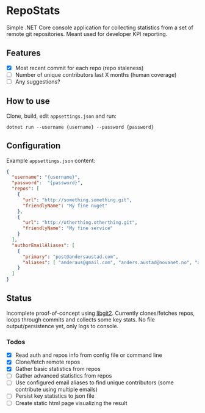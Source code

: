 # RepoStats

Simple .NET Core console application for collecting statistics from a set of remote git repositories. Meant used for developer KPI reporting.

## Features

- [x] Most recent commit for each repo (repo staleness)
- [ ] Number of unique contributors last X months (human coverage)
- [ ] Any suggestions?

## How to use

Clone, build, edit `appsettings.json` and run:

`dotnet run --username {username} --password {password}`

## Configuration

Example `appsettings.json` content:

```json
{
  "username": "{username}",
  "password":  "{password}", 
  "repos": [
    {
      "url": "http://something.something.git",
      "friendlyName": "My fine nuget"
    },
    {
      "url": "http://otherthing.otherthing.git",
      "friendlyName": "My fine service"
    }
  ],
  "authorEmailAliases": [
    {
      "primary": "post@andersaustad.com",
      "aliases": [ "anderaus@gmail.com", "anders.austad@novanet.no", "anderaus@outlook.com" ]
    }
  ]
}
```

## Status

Incomplete proof-of-concept using [libgit2](https://github.com/libgit2/libgit2sharp). Currently clones/fetches repos, loops through commits and collects some key stats. No file output/persistence yet, only logs to console.

### Todos

- [x] Read auth and repos info from config file or command line
- [x] Clone/fetch remote repos
- [x] Gather basic statistics from repos
- [ ] Gather advanced statistics from repos
- [ ] Use configured email aliases to find unique contributors (some contribute using multiple emails)
- [ ] Persist key statistics to json file
- [ ] Create static html page visualizing the result